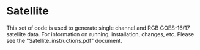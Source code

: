 # Satellite

This set of code is used to generate single channel and RGB GOES-16/17 satellite data. For information on running, installation, changes, etc. Please see the "Satellite_instructions.pdf" document. 


